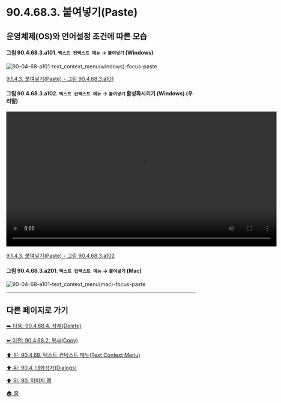 # 90.4.68.3. 붙여넣기(Paste)
## 운영체제(OS)와 언어설정 조건에 따른 모습

<a id="90-04-68-03-a101"></a>

#### 그림 90.4.68.3.a101. `텍스트 컨텍스트 메뉴` → `붙여넣기` (Windows)
![90-04-68-a101-text_context_menu(windows)-focus-paste](https://github.com/wonder13662/gimp/assets/15767104/bc0d0801-6a70-40ca-abf5-ddf6492d5431)

[9.1.4.3. 붙여넣기(Paste) - 그림 90.4.68.3.a101](./09-01-04-03-paste.md#90-04-68-03-a101)

<a id="90-04-68-03-a102"></a>

#### 그림 90.4.68.3.a102. `텍스트 컨텍스트 메뉴` → `붙여넣기` 활성화시키기 (Windows) (우리말)
<video controls="controls" width="720" src="https://github.com/wonder13662/gimp/assets/15767104/3179fadd-49af-49df-a0dc-fc5c44b09159"></video>

[9.1.4.3. 붙여넣기(Paste) - 그림 90.4.68.3.a102](./09-01-04-03-paste.md#90-04-68-03-a102)

<a id="90-04-68-03-a201"></a>

#### 그림 90.4.68.3.a201. `텍스트 컨텍스트 메뉴` → `붙여넣기` (Mac)
![90-04-68-a101-text_context_menu(mac)-focus-paste](https://github.com/wonder13662/gimp/assets/15767104/e51ca658-3101-4372-9323-31c4e5dd4c4c)

***

## 다른 페이지로 가기

[➡️ 다음: 90.4.68.4. 삭제(Delete)](./90-04-68-04-delete.md)

[⬅️ 이전: 90.4.68.2. 복사(Copy)](./90-04-68-02-copy.md)

[⬆️ 위: 90.4.68. 텍스트 컨텍스트 메뉴(Text Context Menu)](./90-04-68-00-text_context_menu.md)

[⬆️ 위: 90.4. 대화상자(Dialogs)](./90-04-00-dialogs.md)

[⬆️ 위: 90. 이미지 맵](./90-00-image-map.md)

[🏠 홈](./00-home.md)
